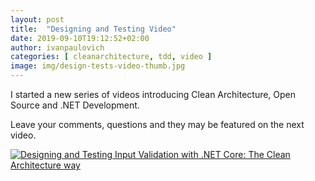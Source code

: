 ```yaml
---
layout: post
title:  "Designing and Testing Video"
date: 2019-09-10T19:12:52+02:00
author: ivanpaulovich
categories: [ cleanarchitecture, tdd, video ]
image: img/design-tests-video-thumb.jpg
---
```

I started a new series of videos introducing Clean Architecture, Open Source and .NET Development.

Leave your comments, questions and they may be featured on the next video.

[![Designing and Testing Input Validation with .NET Core: The Clean Architecture way](http://img.youtube.com/vi/hyW4d5OcExw/0.jpg)](http://www.youtube.com/watch?v=hyW4d5OcExw "Designing and Testing Input Validation with .NET Core: The Clean Architecture way")